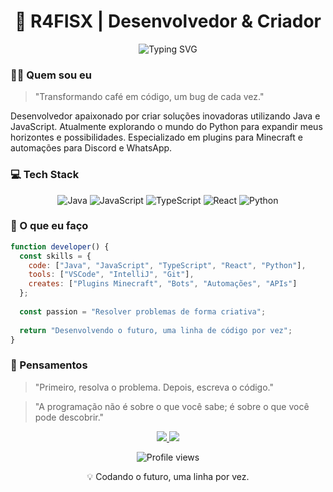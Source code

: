 <h1 align="center">👋 R4FISX | Desenvolvedor & Criador</h1>

<div align="center">
  <img src="https://readme-typing-svg.herokuapp.com?font=Fira+Code&pause=1000&color=6A5ACD&center=true&vCenter=true&width=435&lines=Desenvolvedor+Java+%26+JavaScript;Explorando+o+universo+Python;Criador+de+plugins+e+automações" alt="Typing SVG" />
</div>


### 🧙‍♂️ Quem sou eu

> "Transformando café em código, um bug de cada vez."

Desenvolvedor apaixonado por criar soluções inovadoras utilizando Java e JavaScript. Atualmente explorando o mundo do Python para expandir meus horizontes e possibilidades. Especializado em plugins para Minecraft e automações para Discord e WhatsApp.

### 💻 Tech Stack

<div align="center">
  <img src="https://img.shields.io/badge/Java-ED8B00?style=for-the-badge&logo=openjdk&logoColor=white" alt="Java" />
  <img src="https://img.shields.io/badge/JavaScript-F7DF1E?style=for-the-badge&logo=javascript&logoColor=black" alt="JavaScript" />
  <img src="https://img.shields.io/badge/TypeScript-3178C6?style=for-the-badge&logo=typescript&logoColor=white" alt="TypeScript" />
  <img src= "https://img.shields.io/badge/React-3178C6?style=for-the-badge&logo=React&logoColor=white" alt="React" />
  <img src="https://img.shields.io/badge/Python-3776AB?style=for-the-badge&logo=python&logoColor=white" alt="Python" />
</div>

### 🚀 O que eu faço

```javascript
function developer() {
  const skills = {
    code: ["Java", "JavaScript", "TypeScript", "React", "Python"],
    tools: ["VSCode", "IntelliJ", "Git"],
    creates: ["Plugins Minecraft", "Bots", "Automações", "APIs"]
  };
  
  const passion = "Resolver problemas de forma criativa";
  
  return "Desenvolvendo o futuro, uma linha de código por vez";
}
```

### 🌟 Pensamentos

> "Primeiro, resolva o problema. Depois, escreva o código."

> "A programação não é sobre o que você sabe; é sobre o que você pode descobrir."



<div align="center">
  <a href="mailto:rafaelrodrgues002@gmail.com">
    <img src="https://img.shields.io/badge/Email-0078D4?style=for-the-badge&logo=microsoft-outlook&logoColor=white" />
  </a>
  <a href="https://www.linkedin.com/in/rafael-rodrigues-rosendo-9b1756321">
    <img src="https://img.shields.io/badge/LinkedIn-0A66C2?style=for-the-badge&logo=linkedin&logoColor=white" />
  </a>
</div>

<p align="center">
  <img src="https://komarev.com/ghpvc/?username=r4fisx&color=blueviolet&style=flat-square" alt="Profile views" />
</p>

<p align="center">💡 Codando o futuro, uma linha por vez.</p>
